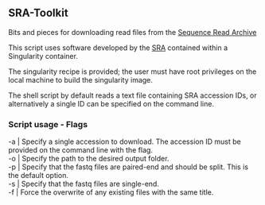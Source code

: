 ## SRA-Toolkit

Bits and pieces for downloading read files from the [Sequence Read Archive](https://www.ncbi.nlm.nih.gov/sra)

This script uses software developed by the [SRA](https://trace.ncbi.nlm.nih.gov/Traces/sra/) contained within a Singularity container.

The singularity recipe is provided; the user must have root privileges on the local machine to build the singularity image.

The shell script by default reads a text file containing SRA accession IDs, or alternatively a single ID can be specified on the command line. 

### Script usage - Flags

-a   |   Specify a single accession to download. The accession ID must be provided on the command line with the flag.  
-o   |   Specify the path to the desired output folder.  
-p   |   Specify that the fastq files are paired-end and should be split. This is the default option.  
-s   |   Specify that the fastq files are single-end.  
-f   |   Force the overwrite of any existing files with the same title.
